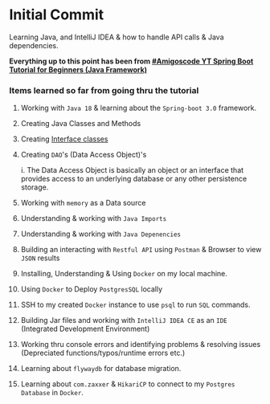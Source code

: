 # Initial Commit
Learning Java, and IntelliJ IDEA & how to handle API calls & Java dependencies. 

**Everything up to this point has been from [#Amigoscode YT Spring Boot Tutorial for Beginners (Java Framework)](https://www.youtube.com/watch?v=vtPkZShrvXQ)**

### Items learned so far from going thru the tutorial

1. Working with `Java 18` & learning about the `Spring-boot 3.0` framework.
1. Creating Java Classes and Methods
1. Creating [Interface classes](https://stackoverflow.com/a/1913647/1896134)
1. Creating `DAO`'s (Data Access Object)'s

    i. The Data Access Object is basically an object or an interface that provides access to an underlying database or any other persistence storage.

1. Working with `memory` as a Data source
1. Understanding & working with `Java Imports`
1. Understanding & working with `Java Depenencies`
1. Building an interacting with `Restful API` using `Postman` & Browser to view `JSON` results
1. Installing, Understanding & Using `Docker` on my local machine.
1. Using `Docker` to Deploy `PostgresSQL` locally
1. SSH to my created `Docker` instance to use `psql` to run `SQL` commands.
1. Building Jar files and working with `IntelliJ IDEA CE` as an `IDE` (Integrated Development Environment)
1. Working thru console errors and identifying problems & resolving issues (Depreciated functions/typos/runtime errors etc.)
1. Learning about `flywaydb` for database migration.
1. Learning about `com.zaxxer` & `HikariCP` to connect to my `Postgres` `Database` in `Docker`.
